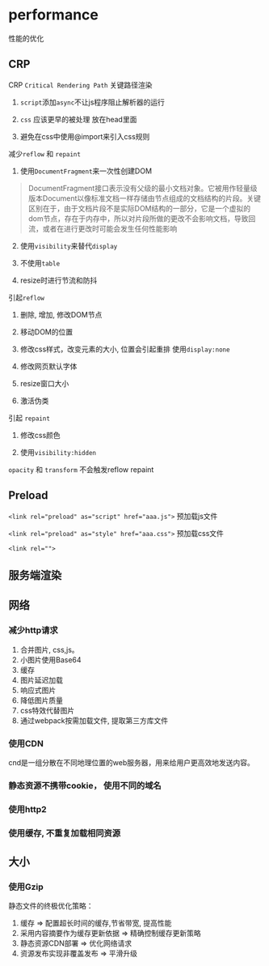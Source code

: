 # performance

性能的优化

## CRP

CRP `Critical Rendering Path` 关键路径渲染

 1. `script`添加`async`不让js程序阻止解析器的运行

 2. `css` 应该更早的被处理 放在head里面

 3. 避免在css中使用@import来引入css规则

 减少`reflow` 和 `repaint`

  1. 使用`DocumentFragment`来一次性创建DOM

> DocumentFragment接口表示没有父级的最小文档对象。它被用作轻量级版本Document以像标准文档一样存储由节点组成的文档结构的片段。关键区别在于，由于文档片段不是实际DOM结构的一部分，它是一个虚拟的dom节点，存在于内存中，所以对片段所做的更改不会影响文档，导致回流，或者在进行更改时可能会发生任何性能影响

  2. 使用`visibility`来替代`display`

  3. 不使用`table`

  4. resize时进行节流和防抖

 引起`reflow`

  1. 删除, 增加, 修改DOM节点

  2. 移动DOM的位置

  3. 修改css样式，改变元素的大小, 位置会引起重排  使用`display:none`

  4. 修改网页默认字体

  5. resize窗口大小

  6. 激活伪类

引起 `repaint`  

  1. 修改css颜色

  2. 使用`visibility:hidden`

`opacity` 和 `transform` 不会触发reflow repaint

## Preload

`<link rel="preload" as="script" href="aaa.js">`  预加载js文件

`<link rel="preload" as="style" href="aaa.css">`  预加载css文件

`<link rel="">`

## 服务端渲染


## 网络

### 减少http请求

1. 合并图片, css,js。 
2. 小图片使用Base64
3. 缓存
4. 图片延迟加载
5. 响应式图片
6. 降低图片质量
7. css特效代替图片
10. 通过webpack按需加载文件, 提取第三方库文件

### 使用CDN

cnd是一组分散在不同地理位置的web服务器，用来给用户更高效地发送内容。

### 静态资源不携带cookie， 使用不同的域名

### 使用http2

### 使用缓存, 不重复加载相同资源



## 大小

### 使用Gzip



静态文件的终极优化策略：

1. 缓存 => 配置超长时间的缓存,节省带宽, 提高性能
2.  采用内容摘要作为缓存更新依据 => 精确控制缓存更新策略
3.  静态资源CDN部署 => 优化网络请求
4.  资源发布实现非覆盖发布 => 平滑升级

